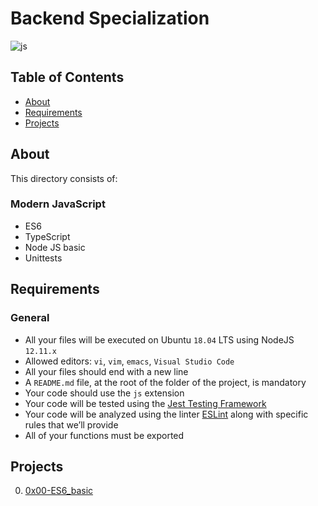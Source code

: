 # Backend Specialization
![js](https://github.com/samuelselasi/alx-backend-javascript/assets/85158665/5f8bd8a7-e1e1-4644-81e0-7b3872a4591c)

## Table of Contents

* [About](#about)
* [Requirements](#requirements)
* [Projects](#projects)

## About
This directory consists of:
### Modern JavaScript
- ES6
- TypeScript
- Node JS basic
- Unittests

## Requirements
### General
* All your files will be executed on Ubuntu `18.04` LTS using NodeJS `12.11.x`
* Allowed editors: `vi`, `vim`, `emacs`, `Visual Studio Code`
* All your files should end with a new line
* A `README.md` file, at the root of the folder of the project, is mandatory
* Your code should use the `js` extension
* Your code will be tested using the [Jest Testing Framework](https://jestjs.io/)
* Your code will be analyzed using the linter [ESLint](https://eslint.org/) along with specific rules that we’ll provide
* All of your functions must be exported

## Projects
0. [0x00-ES6_basic](./0x00-ES6_basic)
